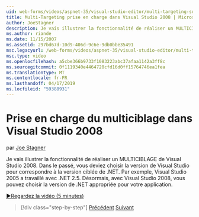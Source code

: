 ```yaml
---
uid: web-forms/videos/aspnet-35/visual-studio-editor/multi-targeting-support-in-visual-studio-2008
title: Multi-Targeting prise en charge dans Visual Studio 2008 | Microsoft Docs
author: JoeStagner
description: Je vais illustrer la fonctionnalité de réaliser un MULTICIBLAGE de Visual Studio 2008. Dans le passé, vous deviez choisir la version de Visual Studio pour faire correspondre le versi ciblé .NET...
ms.author: riande
ms.date: 11/15/2007
ms.assetid: 297bd67d-10d9-406d-9c6e-9db0bbe35491
msc.legacyurl: /web-forms/videos/aspnet-35/visual-studio-editor/multi-targeting-support-in-visual-studio-2008
msc.type: video
ms.openlocfilehash: a5cbe366b9733f1083223abc37afaa1142a3ff8c
ms.sourcegitcommit: 0f1119340e4464720cfd16d0ff15764746ea1fea
ms.translationtype: MT
ms.contentlocale: fr-FR
ms.lasthandoff: 04/17/2019
ms.locfileid: "59388931"
---
```

# <a name="multi-targeting-support-in-visual-studio-2008"></a>Prise en charge du multiciblage dans Visual Studio 2008

par [Joe Stagner](https://github.com/JoeStagner)

Je vais illustrer la fonctionnalité de réaliser un MULTICIBLAGE de Visual Studio 2008. Dans le passé, vous deviez choisir la version de Visual Studio pour correspondre à la version ciblée de .NET. Par exemple, Visual Studio 2005 a travaillé avec .NET 2.5. Désormais, avec Visual Studio 2008, vous pouvez choisir la version de .NET appropriée pour votre application.

[&#9654;Regardez la vidéo (5 minutes)](https://channel9.msdn.com/Blogs/ASP-NET-Site-Videos/multi-targeting-support-in-visual-studio-2008)

> [!div class="step-by-step"]
> [Précédent](javascript-debugging-in-visual-studio-2008.md)
> [Suivant](intellisense-for-jscript-and-aspnet-ajax.md)
